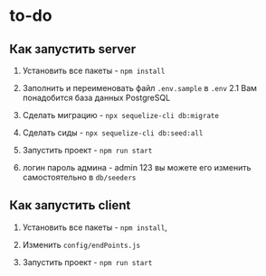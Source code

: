 # to-do

## Как запустить server

1. Установить все пакеты - `npm install`

2. Заполнить и переименовать файл `.env.sample` в `.env`
   2.1 Вам понадобится база данных PostgreSQL
3. Cделать миграцию - `npx sequelize-cli db:migrate`
4. Сделать сиды - `npx sequelize-cli db:seed:all`
5. Запустить проект - `npm run start`
6. логин пароль админа - admin 123 вы можете его изменить самостоятельно в `db/seeders`

## Как запустить client

1. Установить все пакеты - `npm install`,
2. Изменить `config/endPoints.js`

3. Запустить проект - `npm run start`
